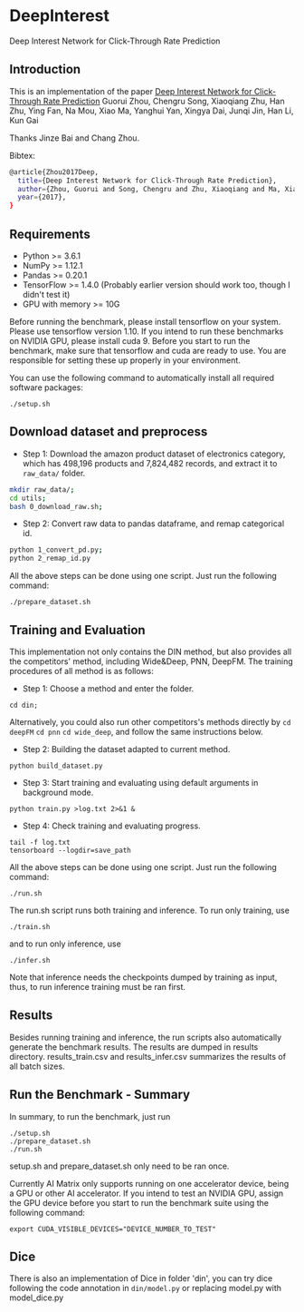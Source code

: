 # DeepInterest
Deep Interest Network for Click-Through Rate Prediction

## Introduction
This is an implementation of the paper [Deep Interest Network for Click-Through Rate Prediction](https://arxiv.org/abs/1706.06978) Guorui Zhou, Chengru Song, Xiaoqiang Zhu, Han Zhu, Ying Fan, Na Mou, Xiao Ma, Yanghui Yan, Xingya Dai, Junqi Jin, Han Li, Kun Gai

Thanks Jinze Bai and Chang Zhou.

Bibtex:
```sh
@article{Zhou2017Deep,
  title={Deep Interest Network for Click-Through Rate Prediction},
  author={Zhou, Guorui and Song, Chengru and Zhu, Xiaoqiang and Ma, Xiao and Yan, Yanghui and Dai, Xingya and Zhu, Han and Jin, Junqi and Li, Han and Gai, Kun},
  year={2017},
}
```

## Requirements
* Python >= 3.6.1
* NumPy >= 1.12.1
* Pandas >= 0.20.1
* TensorFlow >= 1.4.0 (Probably earlier version should work too, though I didn't test it)
* GPU with memory >= 10G

Before running the benchmark, please install tensorflow on your system. Please use tensorflow version 1.10. If you intend to run these benchmarks on NVIDIA GPU, please install cuda 9. Before you start to run the benchmark, make sure that tensorflow and cuda are ready to use. You are responsible for setting these up properly in your environment.

You can use the following command to automatically install all required software packages:
```
./setup.sh
```

## Download dataset and preprocess
* Step 1: Download the amazon product dataset of electronics category, which has 498,196 products and 7,824,482 records, and extract it to `raw_data/` folder.
```sh
mkdir raw_data/;
cd utils;
bash 0_download_raw.sh;
```
* Step 2: Convert raw data to pandas dataframe, and remap categorical id.
```sh
python 1_convert_pd.py;
python 2_remap_id.py
```

All the above steps can be done using one script. Just run the following command:
```
./prepare_dataset.sh
```

## Training and Evaluation
This implementation not only contains the DIN method, but also provides all the competitors' method, including Wide&Deep, PNN, DeepFM. The training procedures of all method is as follows:
* Step 1: Choose a method and enter the folder.
```
cd din;
```
Alternatively, you could also run other competitors's methods directly by `cd deepFM` `cd pnn` `cd wide_deep`,
and follow the same instructions below.

* Step 2: Building the dataset adapted to current method.
```
python build_dataset.py
```
* Step 3: Start training and evaluating using default arguments in background mode. 
```
python train.py >log.txt 2>&1 &
```
* Step 4: Check training and evaluating progress.
```
tail -f log.txt
tensorboard --logdir=save_path
```

All the above steps can be done using one script. Just run the following command:
```
./run.sh
```
The run.sh script runs both training and inference. To run only training, use
```
./train.sh
```
and to run only inference, use
```
./infer.sh
```
Note that inference needs the checkpoints dumped by training as input, thus, to run inference training must be ran first.

## Results
Besides running training and inference, the run scripts also automatically generate the benchmark results. The results are dumped in results directory. results_train.csv and results_infer.csv summarizes the results of all batch sizes.

## Run the Benchmark - Summary
In summary, to run the benchmark, just run
```
./setup.sh
./prepare_dataset.sh
./run.sh
```
setup.sh and prepare_dataset.sh only need to be ran once.

Currently AI Matrix only supports running on one accelerator device, being a GPU or other AI accelerator. If you intend to test an NVIDIA GPU, assign the GPU device before you start to run the benchmark suite using the following command:
```
export CUDA_VISIBLE_DEVICES="DEVICE_NUMBER_TO_TEST"
```

## Dice
There is also an implementation of Dice in folder 'din', you can try dice following the code annotation in `din/model.py` or replacing model.py with model\_dice.py
